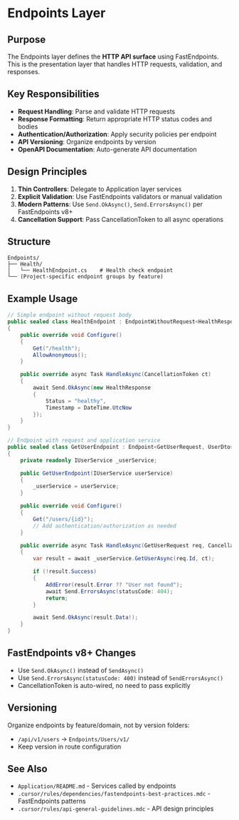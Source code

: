 # Endpoints Layer

## Purpose

The Endpoints layer defines the **HTTP API surface** using FastEndpoints. This is the presentation layer that handles HTTP requests, validation, and responses.

## Key Responsibilities

- **Request Handling**: Parse and validate HTTP requests
- **Response Formatting**: Return appropriate HTTP status codes and bodies
- **Authentication/Authorization**: Apply security policies per endpoint
- **API Versioning**: Organize endpoints by version
- **OpenAPI Documentation**: Auto-generate API documentation

## Design Principles

1. **Thin Controllers**: Delegate to Application layer services
2. **Explicit Validation**: Use FastEndpoints validators or manual validation
3. **Modern Patterns**: Use `Send.OkAsync()`, `Send.ErrorsAsync()` per FastEndpoints v8+
4. **Cancellation Support**: Pass CancellationToken to all async operations

## Structure

```
Endpoints/
├── Health/
│   └── HealthEndpoint.cs    # Health check endpoint
└── (Project-specific endpoint groups by feature)
```

## Example Usage

```csharp
// Simple endpoint without request body
public sealed class HealthEndpoint : EndpointWithoutRequest<HealthResponse>
{
    public override void Configure()
    {
        Get("/health");
        AllowAnonymous();
    }

    public override async Task HandleAsync(CancellationToken ct)
    {
        await Send.OkAsync(new HealthResponse
        {
            Status = "healthy",
            Timestamp = DateTime.UtcNow
        });
    }
}

// Endpoint with request and application service
public sealed class GetUserEndpoint : Endpoint<GetUserRequest, UserDto>
{
    private readonly IUserService _userService;

    public GetUserEndpoint(IUserService userService)
    {
        _userService = userService;
    }

    public override void Configure()
    {
        Get("/users/{id}");
        // Add authentication/authorization as needed
    }

    public override async Task HandleAsync(GetUserRequest req, CancellationToken ct)
    {
        var result = await _userService.GetUserAsync(req.Id, ct);

        if (!result.Success)
        {
            AddError(result.Error ?? "User not found");
            await Send.ErrorsAsync(statusCode: 404);
            return;
        }

        await Send.OkAsync(result.Data!);
    }
}
```

## FastEndpoints v8+ Changes

- Use `Send.OkAsync()` instead of `SendAsync()`
- Use `Send.ErrorsAsync(statusCode: 400)` instead of `SendErrorsAsync()`
- CancellationToken is auto-wired, no need to pass explicitly

## Versioning

Organize endpoints by feature/domain, not by version folders:

- `/api/v1/users` → `Endpoints/Users/v1/`
- Keep version in route configuration

## See Also

- `Application/README.md` - Services called by endpoints
- `.cursor/rules/dependencies/fastendpoints-best-practices.mdc` - FastEndpoints patterns
- `.cursor/rules/api-general-guidelines.mdc` - API design principles
